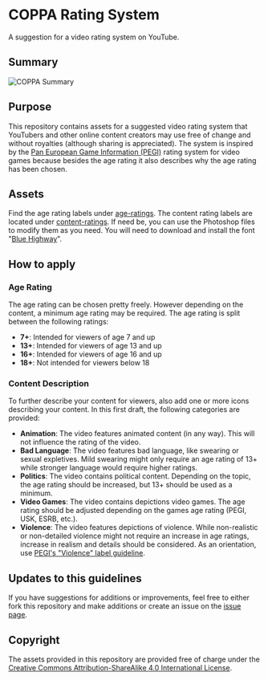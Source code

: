 # COPPA Rating System
A suggestion for a video rating system on YouTube.

## Summary
![COPPA Summary](./COPPA_Summary.png)

## Purpose
This repository contains assets for a suggested video rating system that YouTubers and other online content creators may use free of change and without royalties (although sharing is appreciated). The system is inspired by the [Pan European Game Information (PEGI)](https://pegi.info) rating system for video games because besides the age rating it also describes why the age rating has been chosen.

## Assets
Find the age rating labels under [age-ratings](./age-ratings). The content rating labels are located under [content-ratings](./content-ratings). If need be, you can use the Photoshop files to modify them as you need.
You will need to download and install the font "[Blue Highway](https://www.dafont.com/de/blue-highway.font)".

## How to apply
### Age Rating
The age rating can be chosen pretty freely. However depending on the content, a minimum age rating may be required. The age rating is split between the following ratings:

- **7+**: Intended for viewers of age 7 and up
- **13+**: Intended for viewers of age 13 and up
- **16+**: Intended for viewers of age 16 and up
- **18+**: Not intended for viewers below 18

### Content Description
To further describe your content for viewers, also add one or more icons describing your content. In this first draft, the following categories are provided:

- **Animation**: The video features animated content (in any way). This will not influence the rating of the video.
- **Bad Language**: The video features bad language, like swearing or sexual expletives. Mild swearing might only require an age rating of 13+ while stronger language would require higher ratings.
- **Politics**: The video contains political content. Depending on the topic, the age rating should be increased, but 13+ should be used as a minimum.
- **Video Games**: The video contains depictions video games. The age rating should be adjusted depending on the games age rating (PEGI, USK, ESRB, etc.).
- **Violence**: The video features depictions of violence. While non-realistic or non-detailed violence might not require an increase in age ratings, increase in realism and details should be considered. As an orientation, use [PEGI's "Violence" label guideline](https://pegi.info/what-do-the-labels-mean).

## Updates to this guidelines
If you have suggestions for additions or improvements, feel free to either fork this repository and make additions or create an issue on the [issue page](https://github.com/rGunti/coppa-ratings/issues).

## Copyright
The assets provided in this repository are provided free of charge under the [Creative Commons Attribution-ShareAlike 4.0 International License](http://creativecommons.org/licenses/by-sa/4.0/).
